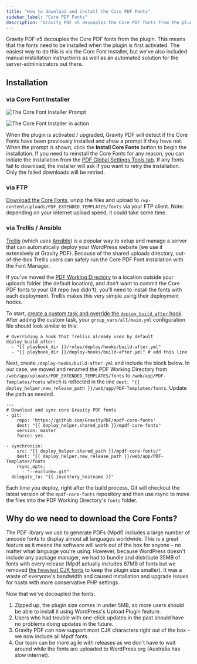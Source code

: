 ```yaml
---
title: "How to download and install the Core PDF Fonts"
sidebar_label: "Core PDF Fonts"
description: "Gravity PDF v5 decouples the Core PDF fonts from the plugin, which means when the plugin is first activated the fonts need to be installed."
---
```


Gravity PDF v5 decouples the Core PDF fonts from the plugin. This means that the fonts need to be installed when the plugin is first activated. The easiest way to do this is via the Core Font Installer, but we've also included manual installation instructions as well as an automated solution for the server-administrators out there.

## Installation

### via Core Font Installer

![The Core Font Installer Prompt](https://resources.gravitypdf.com/uploads/2017/12/core-fontdownload-prompt.png)

![The Core Font Installer in action](https://resources.gravitypdf.com/uploads/2017/12/core-font-installer.png)

When the plugin is activated / upgraded, Gravity PDF will detect if the Core Fonts have been previously installed and show a prompt if they have not. When the prompt is shown, click the **Install Core Fonts** button to begin the installation. If you need to reinstall the Core Fonts for any reason, you can initiate the installation from the [PDF Global Settings Tools tab](user-global-settings.md#tools-tab). If any fonts fail to download, the installer will ask if you want to retry the installation. Only the failed downloads will be retried.

### via FTP

[Download the Core Fonts](https://github.com/GravityPDF/mpdf-core-fonts/archive/master.zip), unzip the files and upload to `/wp-content/uploads/PDF_EXTENDED_TEMPLATES/fonts` via your FTP client. Note: depending on your internet upload speed, it could take some time.

### via Trellis / Ansible

[Trellis](https://roots.io/trellis/) (which uses [Ansible](https://www.ansible.com/how-ansible-works)) is a popular way to setup and manage a server that can automatically deploy your WordPress website (we use it extensively at Gravity PDF). Because of the shared uploads directory, out-of-the-box Trellis users can safely run the Core PDF Font installation with the Font Manager.

If you've moved the [PDF Working Directory](developer-first-custom-pdf.md#working-directory) to a location outside your uploads folder (the default location), and don't want to commit the Core PDF fonts to your Git repo (we didn't), you'll need to install the fonts with each deployment. Trellis makes this very simple using their deployment hooks.

To start, [create a custom task and override the `deploy_build_after` hook](https://roots.io/trellis/docs/deploys/#custom-tasks). After adding the custom task, your `group_vars/all/main.yml` configuration file should look similar to this:

    # Overriding a hook that Trellis already uses by default
    deploy_build_after:
      - "{{ playbook_dir }}/roles/deploy/hooks/build-after.yml"
      - "{{ playbook_dir }}/deploy-hooks/build-after.yml" # add this line

Next, create `/deploy-hooks/build-after.yml` and include the block below. In our case, we moved and renamed the PDF Working Directory from `/web/app/uploads/PDF_EXTENDED_TEMPLATES/fonts` to `/web/app/PDF-Templates/fonts` which is reflected in the line `dest: "{{ deploy_helper.new_release_path }}/web/app/PDF-Templates/fonts`. Update the path as needed.

    ---
    # Download and sync core Gravity PDF fonts
    - git:
        repo: 'https://github.com/GravityPDF/mpdf-core-fonts'
        dest: "{{ deploy_helper.shared_path }}/mpdf-core-fonts"
        version: master
        force: yes

    - synchronize:
        src: "{{ deploy_helper.shared_path }}/mpdf-core-fonts/"
        dest: "{{ deploy_helper.new_release_path }}/web/app/PDF-Templates/fonts
        rsync_opts:
          - "--exclude=.git"
      delegate_to: "{{ inventory_hostname }}"

Each time you deploy, right after the build process, Git will checkout the latest version of the `mpdf-core-fonts` repository and then use rsync to move the files into the PDF Working Directory's `fonts` folder.

## Why do we need to download the Core Fonts?

The PDF library we use to generate PDFs (Mpdf) includes a large number of unicode fonts to display almost all languages worldwide. This is a great feature as it means the software will work out of the box for anyone – no matter what language you're using. However, because WordPress doesn't include any package manager, we had to bundle and distribute 35MB of fonts with every release (Mpdf actually includes 87MB of fonts but we removed [the heaviest CJK fonts](https://en.wikipedia.org/wiki/List_of_CJK_fonts) to keep the plugin size smaller). It was a waste of everyone's bandwidth and caused installation and upgrade issues for hosts with more conservative PHP settings.

Now that we've decoupled the fonts:

1.  Zipped up, the plugin size comes in under 5MB, so more users should be able to install it using WordPress's Upload Plugin feature.
2.  Users who had trouble with one-click updates in the past should have no problems doing updates in the future.
3.  Gravity PDF can now support most CJK characters right out of the box – we now include all Mpdf fonts.
4.  Our team can be more agile with releases as we don't have to wait around while the fonts are uploaded to WordPress.org (Australia has slow internet).
